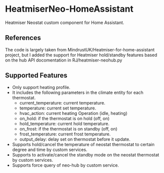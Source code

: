 # HeatmiserNeo-HomeAssistant
Heatmiser Neostat custom component for Home Assistant.

## References

The code is largely taken from MindrustUK/Heatmiser-for-home-assistant project,
but I added the support for Heatmiser hold/standby features based on the hub API
docomentation in RJ/heatmiser-neohub.py

## Supported Features
* Only support heating profile.
* It includes the following parameters in the climate entity for each thermostat.
   * current_temperature: current temperature.
   * temperature: current set temperature.
   * hvac_action: current heating Operation (idle, heating)
   * on_hold: if the thermostat is on hold (off, on)
   * hold_temperature: current hold temperature.
   * on_frost: if the thermostat is on standby (off, on)
   * frost_temperature: current frost temperature.
   * output_delay: delay set on thermostat before it update.
* Supports hold/cancel the temperature of neostat thermostat to certain degree and time by custom services.
* Supports to activate/cancel the standby mode on the neostat thermostat by custom services.
* Supports force query of neo-hub by custom service.
